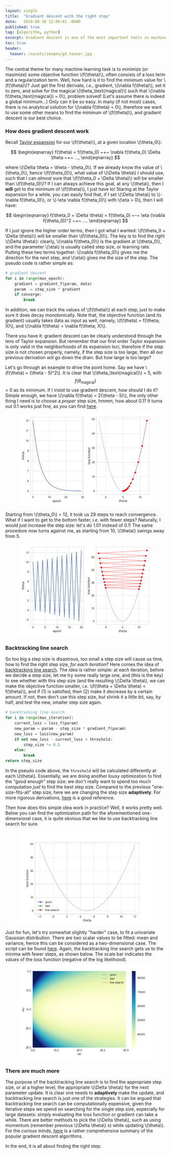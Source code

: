 ```yaml
---
layout: single
title:  "Gradient descent with the right step"
date:   2018-08-30 12:00:01 -0600
published: true
tag: [algorithm, python]
excerpt: Gradient descent is one of the most important tools in machine learning, but how hard can it be?
toc: true
header:
  teaser: /assets/images/gd_teaser.jpg
---
```


The central theme for many machine learning task is to minimize (or maximize) some objective function \\(f(\theta)\\), often consists of a loss term and a regularization term. Well, how hard is it to find the minimum value for \\(f(\theta)\\)? Just get the first derivate, *i.e.,* gradient, \\(\nabla f(\theta)\\), set it to zero, and solve for the magical \\(\theta_\text{magical}\\) such that \\(\nabla f(\theta_\text{magical}) = 0\\), problem solved! (Let's assume there is indeed a global minimum...) Only can it be so easy. In many (if not most) cases, there is no analytical solution for \\(\nabla f(\theta) = 0\\), therefore we want to use some other means to find the minimum of \\(f(\theta)\\), and gradient descent is our best choice. 

### How does gradient descent work

Recall [Taylor expansion](https://en.wikipedia.org/wiki/Taylor_series) for our \\(f(\theta)\\), at a given location \\(\theta_0\\): 

$$
\begin{eqnarray}
f(\theta) = f(\theta_0) ~+~ \nabla f(\theta_0) \Delta \theta ~+~ ...,
\end{eqnarray}
$$ 

where \\(\Delta \theta = \theta - \theta_0\\). If we already know the value of \\(\theta_0\\), hence \\(f(\theta_0)\\), what value of \\(\Delta \theta\\) I should use, such that I can *almost* sure that \\(f(\theta_0 + \Delta \theta)\\) will be smaller than \\(f(\theta_0)\\)? If I can always achieve this goal, at any \\(\theta\\), then I **will** get to the minimum of \\(f(\theta)\\), I just have to! Staring at the Taylor expansion for a while, you can easily find that, if I set \\(\Delta \theta\\) to \\(-\nabla f(\theta_0)\\), or \\(-\eta \nabla f(\theta_0)\\) with \\(\eta > 0\\), then I will have:

$$
\begin{eqnarray}
f(\theta_0 + \Delta \theta) = f(\theta_0) ~-~ \eta (\nabla f(\theta_0))^2 ~+~ ....
\end{eqnarray}
$$ 

If I just ignore the higher order terms, then I got what I wanted: \\(f(\theta_0 + \Delta \theta)\\) will be smaller than \\(f(\theta_0)\\). The key is to find the right \\(\Delta \theta\\): clearly, \\(\nabla f(\theta_0)\\) is the gradient at \\(\theta_0\\), and the parameter \\(\eta\\) is usually called step size, or learning rate. Putting these two terms together: \\(\nabla f(\theta_0)\\) gives me the direction for the next step, and \\(\eta\\) gives me the size of the step. The pseudo code is rather simple as:

~~~python
# gradient descent
for i in range(max_epoch):
    gradient = gradient_f(param, data)
    param -= step_size * gradient
    if converge:
        break
~~~

In addition, we can track the values of \\(f(\theta)\\) at each step, just to make sure it does decay monotonically. Note that, the objective function (and its gradient) usually takes data as input as well, namely, \\(f(\theta) = f(\theta; X)\\), and \\(\nabla f(\theta) = \nabla f(\theta; X)\\).

There you have it: gradient descent can be clearly understood through the lens of Taylor expansion. But remember that our first order Taylor expansion is only valid in the neighborhoods of its expansion loci, therefore if the step size is not chosen properly, namely, if the step size is too large, then all our previous derivation will go down the drain. But how large is too large?

Let's go through an example to drive the point home. Say we have \\(f(\theta) = (\theta - 5)^2\\). It is clear that \\(\theta_\text{magical}\\) = 5, with $$f(\theta_\text{magical})$$ = 0 as its minimum. If I insist to use gradient descent, how should I do it? Simple enough, we have \\(\nabla f(\theta) = 2(\theta - 5)\\), the only other thing I need is to choose a *proper* step size, hmmm, how about 0.1? It turns out 0.1 works just fine, as you can find [here](http://nbviewer.jupyter.org/github/changyaochen/changyaochen.github.io/blob/master/assets/notebooks/gradient_descent.ipynb#1d_case).  

<figure>
<a href="/assets/images/gd_1d_good_case.jpg"><img src="/assets/images/gd_1d_good_case.png"></a>
</figure>

Starting from \\(\theta_0\\) = 12, it took us 29 steps to reach convergence. What if I want to get to the bottom faster, *i.e.* with fewer steps? Naturally, I would just increase the step size: let's do 1.01 instead of 0.1! The same procedure now turns against me, as starting from 10, \\(\theta\\) swings away from 5. 

<figure>
<a href="/assets/images/gd_1d_bad_case.jpg"><img src="/assets/images/gd_1d_bad_case.png"></a>
</figure>

### Backtracking line search
So too big a step size is disastrous, too small a step size will cause us time, how to find the right step size, *for each iteration*? Here comes the idea of [backtracking line search](https://en.wikipedia.org/wiki/Backtracking_line_search). The idea is rather simple: at each iteration, before we decide a step size, let me try some really large one, and (this is the key) to see whether with this step size (and the resulting \\(\Delta \theta\\), we can make the objective function smaller, *i.e.* \\(f(\theta + \Delta \theta) < f(\theta)\\), and if (1) is satisfied, then (2) make it decrease by a certain amount. If not, then don't use this step size, but shrink it a little bit, say, by half, and test the new, smaller step size again. 

~~~python
# backtracking line search
for i in range(max_iteration):
    current_loss = loss_f(param)
    new_param = param - step_size * gradient_f(param)
    new_loss = loss(new_param)
    if not new_loss - current_loss < threshold:
        step_size *= 0.5
    else:
        break
return step_size
~~~
In the pseudo code above, the `threshold` will be calculated differently at each \\(\theta\\). Essentially, we are doing another lousy optimization to find the "good enough" step size: we don't really want to spend too much computation *just* to find the best step size. Compared to the previous "one-size-fits-all" step size, here we are changing the step size **adaptively**. For more rigorous derivations, [here](https://www.cs.cmu.edu/~ggordon/10725-F12/slides/05-gd-revisited.pdf) is a good reference.

Then how does this simple idea work in practice? Well, it works pretty well. Below you can find the optimization path for the aforementioned one-dimensional case, it is quite obvious that we like to use backtracking line search for sure.

<figure>
<a href="/assets/images/gd_1d.gif"><img src="/assets/images/gd_1d.gif"></a>
</figure>

Just for fun, let's try somewhat slightly "harder" case, to fit a univariate Gaussian distribution. There are two scalar values to be fitted: mean and variance, hence this can be considered as a two-dimensional case. The script can be found [here](http://nbviewer.jupyter.org/github/changyaochen/changyaochen.github.io/blob/master/assets/notebooks/gradient_descent.ipynb#2d_case). Again, the backtracking line search gets us to the minima with fewer steps, as shown below. The scale bar indicates the values of the loss function (negative of the log likelihood).

<figure>
<a href="/assets/images/gd_2d.gif"><img src="/assets/images/gd_2d.gif"></a>
</figure>

### There are much more
The purpose of the backtracking line search is to find the appropriate step size, or at a higher level, the appropriate \\(\Delta \theta\\) for the next parameter update. It is clear one needs to **adaptively** make the update, and backtracking line search is just one of the strategies. It can be argued that backtracking line search can be computationally expensive, given the iterative steps we spend on searching for the single step size, especially for large datasets: simply evaluating the loss function or gradient can take a while. There are better methods to pick the \\(\Delta \theta\\), such as using momentum (remember previous \\(\Delta \theta\\) s) while updating \\(\theta\\). For the curious minds, [here](http://ruder.io/optimizing-gradient-descent/index.html) is a rather comprehensive summary of the popular gradient descent algorithms.

In the end, it is all about finding the right step.
